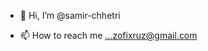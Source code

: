 - 👋 Hi, I’m @samir-chhetri

- 📫 How to reach me ...zofixruz@gmail.com

<!---
samir-chhetri/samir-chhetri is a ✨ special ✨ repository because its `README.md` (this file) appears on your GitHub profile.
You can click the Preview link to take a look at your changes.
--->
